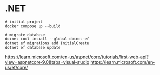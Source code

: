 # .NET

```
# initial project
docker compose up --build

# migrate database
dotnet tool install --global dotnet-ef
dotnet ef migrations add InitialCreate
dotnet ef database update
```

https://learn.microsoft.com/en-us/aspnet/core/tutorials/first-web-api?view=aspnetcore-9.0&tabs=visual-studio
https://learn.microsoft.com/en-us/ef/core/